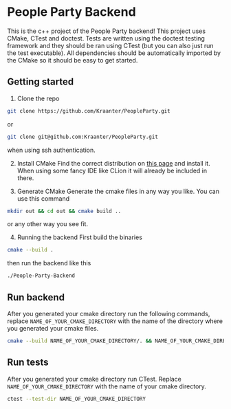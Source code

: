 # People Party Backend

This is the c++ project of the People Party backend! This project uses CMake,
CTest and doctest. Tests are written using the doctest testing framework and
they should be ran using CTest (but you can also just run the test executable).
All dependencies should be automatically imported by the CMake so it should be 
easy to get started.

## Getting started
1. Clone the repo
```sh
git clone https://github.com/Kraanter/PeopleParty.git
```
or
```sh
git clone git@github.com:Kraanter/PeopleParty.git
```
when using ssh authentication.

2. Install CMake
Find the correct distribution on [this page](https://cmake.org/download/) and 
install it. When using some fancy IDE like CLion it will already be included in 
there.

3. Generate CMake
Generate the cmake files in any way you like. You can use this command
```sh
mkdir out && cd out && cmake build ..
```
or any other way you see fit.

4. Running the backend
First build the binaries
```sh
cmake --build .
```
then run the backend like this
```sh
./People-Party-Backend
```

## Run backend
After you generated your cmake directory run the following commands, replace 
`NAME_OF_YOUR_CMAKE_DIRECTORY` with the name of the directory where you generated 
your cmake files.
```sh
cmake --build NAME_OF_YOUR_CMAKE_DIRECTORY/. && NAME_OF_YOUR_CMAKE_DIRECTORY/People-Party-Backend
```

## Run tests
After you generated your cmake directory run CTest. Replace 
`NAME_OF_YOUR_CMAKE_DIRECTORY` with the name of your cmake directory.
```sh
ctest --test-dir NAME_OF_YOUR_CMAKE_DIRECTORY
```
